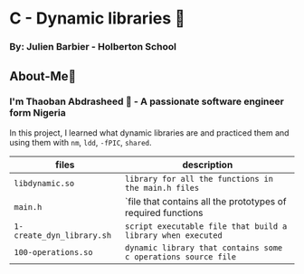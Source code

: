# C - Dynamic libraries :page_with_curl:
### By: Julien Barbier - Holberton School

## About-Me:wave:
### I'm Thaoban Abdrasheed :boy: - A passionate software engineer form Nigeria
In this project, I learned what dynamic libraries are and practiced them and using them with `nm`, `ldd`, `-fPIC`, `shared`.

|	files	 			   |		description	     				  |
|------------------------------------------|--------------------------------------------------------------|
|`libdynamic.so`			   | `library for all the functions in the main.h files`	  |
|`main.h`	  		           | `file that contains all the prototypes of required functions |
|`1-create_dyn_library.sh`		   |`script executable file that build a library when executed`   |
|`100-operations.so`			   | `dynamic library that contains some c operations source file`|
